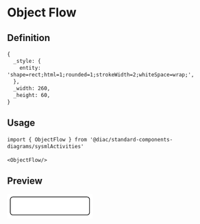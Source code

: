 # Object Flow

## Definition

```
{
  _style: { 
    entity: 'shape=rect;html=1;rounded=1;strokeWidth=2;whiteSpace=wrap;',
  },
  _width: 260,
  _height: 60,
}
```

## Usage

```
import { ObjectFlow } from '@diac/standard-components-diagrams/sysmlActivities'

<ObjectFlow/>
```

## Preview

<img src="./object-flow.png" width="200"/>
